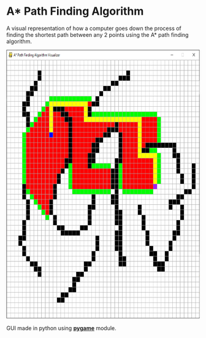 # A* Path Finding Algorithm

A visual representation of how a computer goes down the process of finding the shortest path between any 2 points using the A* path finding algorithm.

<img src="astar.PNG" alt="GUI" width="700" height="700">

GUI made in python using **[pygame](https://pypi.org/project/pygame/)** module.
